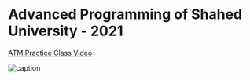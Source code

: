 # Advanced Programming of Shahed University - 2021
[ATM Practice Class Video](https://drive.google.com/file/d/1spYdtSIG4MMEMDVf2ZQMdiDg0FftCB9q/view?usp=sharing) 

![caption]()

